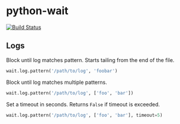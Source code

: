python-wait
===========

[![Build Status](https://travis-ci.org/shawnsi/python-wait.png?branch=master)](https://travis-ci.org/shawnsi/python-wait)

Logs
----

Block until log matches pattern.  Starts tailing from the end of the file.

```python
wait.log.pattern('/path/to/log', 'foobar')
```

Block until log matches multiple patterns.

```python
wait.log.pattern('/path/to/log', ['foo', 'bar'])
```

Set a timeout in seconds.  Returns `False` if timeout is exceeded.

```python
wait.log.pattern('/path/to/log', ['foo', 'bar'], timeout=5)
```

